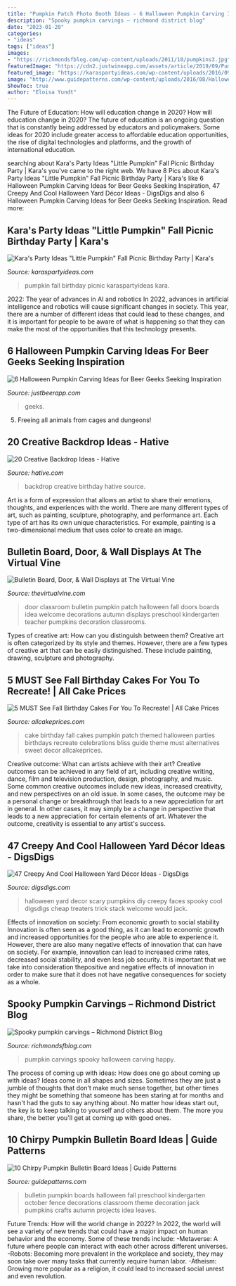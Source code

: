 ```yaml
---
title: "Pumpkin Patch Photo Booth Ideas - 6 Halloween Pumpkin Carving Ideas For Beer Geeks Seeking Inspiration"
description: "Spooky pumpkin carvings – richmond district blog"
date: "2023-01-20"
categories:
- "ideas"
tags: ["ideas"]
images:
- "https://richmondsfblog.com/wp-content/uploads/2011/10/pumpkins3.jpg"
featuredImage: "https://cdn2.justwineapp.com/assets/article/2019/09/Pumpkin-eating-a-pumpkin-1-1200x630.jpg"
featured_image: "https://karaspartyideas.com/wp-content/uploads/2016/09/Little-Pumpkin-Fall-Picnic-Birthday-Party-via-Karas-Party-Ideas-KarasPartyIdeas.com14.jpeg"
image: "http://www.guidepatterns.com/wp-content/uploads/2016/08/Halloween-Pumpkin-Bulletin-Board-Ideas.jpg"
ShowToc: true
author: "Eloisa Yundt"
---
```



The Future of Education: How will education change in 2020?
How will education change in 2020? The future of education is an ongoing question that is constantly being addressed by educators and policymakers. Some ideas for 2020 include greater access to affordable education opportunities, the rise of digital technologies and platforms, and the growth of international education.

	

		
searching about Kara&#039;s Party Ideas &quot;Little Pumpkin&quot; Fall Picnic Birthday Party | Kara&#039;s you've came to the right web. We have 8 Pics about Kara&#039;s Party Ideas &quot;Little Pumpkin&quot; Fall Picnic Birthday Party | Kara&#039;s like 6 Halloween Pumpkin Carving Ideas for Beer Geeks Seeking Inspiration, 47 Creepy And Cool Halloween Yard Décor Ideas - DigsDigs and also 6 Halloween Pumpkin Carving Ideas for Beer Geeks Seeking Inspiration. Read more:
		
    
## Kara&#039;s Party Ideas &quot;Little Pumpkin&quot; Fall Picnic Birthday Party | Kara&#039;s

<img loading=lazy src="https://karaspartyideas.com/wp-content/uploads/2016/09/Little-Pumpkin-Fall-Picnic-Birthday-Party-via-Karas-Party-Ideas-KarasPartyIdeas.com14.jpeg" onerror="this.onerror=null;this.src='https://tse4.mm.bing.net/th?id=OIP.DA1_M7XgbftoygdJJvdi0wHaLI&amp;pid=15.1';" alt="Kara&#039;s Party Ideas &quot;Little Pumpkin&quot; Fall Picnic Birthday Party | Kara&#039;s">

_Source: karaspartyideas.com_

>pumpkin fall birthday picnic karaspartyideas kara. 

	

2022: The year of advances in AI and robotics
In 2022, advances in artificial intelligence and robotics will cause significant changes in society. This year, there are a number of different ideas that could lead to these changes, and it is important for people to be aware of what is happening so that they can make the most of the opportunities that this technology presents.

    
## 6 Halloween Pumpkin Carving Ideas For Beer Geeks Seeking Inspiration

<img loading=lazy src="https://cdn2.justwineapp.com/assets/article/2019/09/Pumpkin-eating-a-pumpkin-1-1200x630.jpg" onerror="this.onerror=null;this.src='https://tse3.mm.bing.net/th?id=OIP.Cca3RPfsV4vnUwXWRJ18oQHaD4&amp;pid=15.1';" alt="6 Halloween Pumpkin Carving Ideas for Beer Geeks Seeking Inspiration">

_Source: justbeerapp.com_

>geeks. 

	

5. Freeing all animals from cages and dungeons!

    
## 20 Creative Backdrop Ideas - Hative

<img loading=lazy src="https://hative.com/wp-content/uploads/2014/12/backdrop-ideas/6-creative-backdrop-ideas.jpg" onerror="this.onerror=null;this.src='https://tse2.mm.bing.net/th?id=OIP.LjfuAo5L22LhJoEVlvH74QHaKG&amp;pid=15.1';" alt="20 Creative Backdrop Ideas - Hative">

_Source: hative.com_

>backdrop creative birthday hative source. 

	

Art is a form of expression that allows an artist to share their emotions, thoughts, and experiences with the world. There are many different types of art, such as painting, sculpture, photography, and performance art. Each type of art has its own unique characteristics. For example, painting is a two-dimensional medium that uses color to create an image.

    
## Bulletin Board, Door, &amp; Wall Displays At The Virtual Vine

<img loading=lazy src="http://www.thevirtualvine.com/images/displays/herrinsdoor.jpg" onerror="this.onerror=null;this.src='https://tse2.mm.bing.net/th?id=OIP.Qi28hURASSk3kBtydEMWvQHaSS&amp;pid=15.1';" alt="Bulletin Board, Door, &amp; Wall Displays at The Virtual Vine">

_Source: thevirtualvine.com_

>door classroom bulletin pumpkin patch halloween fall doors boards idea welcome decorations autumn displays preschool kindergarten teacher pumpkins decoration classrooms. 

	

Types of creative art: How can you distinguish between them?
Creative art is often categorized by its style and themes. However, there are a few types of creative art that can be easily distinguished. These include painting, drawing, sculpture and photography.

    
## 5 MUST See Fall Birthday Cakes For You To Recreate! | All Cake Prices

<img loading=lazy src="https://www.allcakeprices.com/wp-content/uploads/2016/11/fall-birthday-cake-1.jpg" onerror="this.onerror=null;this.src='https://tse1.mm.bing.net/th?id=OIP.nlKGsXCCpFur4pWc9hm2PQHaLH&amp;pid=15.1';" alt="5 MUST See Fall Birthday Cakes For You To Recreate! | All Cake Prices">

_Source: allcakeprices.com_

>cake birthday fall cakes pumpkin patch themed halloween parties birthdays recreate celebrations bliss guide theme must alternatives sweet decor allcakeprices. 

	

Creative outcome: What can artists achieve with their art?
Creative outcomes can be achieved in any field of art, including creative writing, dance, film and television production, design, photography, and music. Some common creative outcomes include new ideas, increased creativity, and new perspectives on an old issue. In some cases, the outcome may be a personal change or breakthrough that leads to a new appreciation for art in general. In other cases, it may simply be a change in perspective that leads to a new appreciation for certain elements of art. Whatever the outcome, creativity is essential to any artist's success.

    
## 47 Creepy And Cool Halloween Yard Décor Ideas - DigsDigs

<img loading=lazy src="https://www.digsdigs.com/photos/2016/09/halloween-yard-decor-ideas-6-775x1033.jpg" onerror="this.onerror=null;this.src='https://tse1.mm.bing.net/th?id=OIP.u5cR4Ix2QEKXd4aC04wH5gHaJ3&amp;pid=15.1';" alt="47 Creepy And Cool Halloween Yard Décor Ideas - DigsDigs">

_Source: digsdigs.com_

>halloween yard decor scary pumpkins diy creepy faces spooky cool digsdigs cheap treaters trick stack welcome would jack. 

	

Effects of innovation on society: From economic growth to social stability
Innovation is often seen as a good thing, as it can lead to economic growth and increased opportunities for the people who are able to experience it. However, there are also many negative effects of innovation that can have on society. For example, innovation can lead to increased crime rates, decreased social stability, and even less job security. It is important that we take into consideration thepositive and negative effects of innovation in order to make sure that it does not have negative consequences for society as a whole.

    
## Spooky Pumpkin Carvings – Richmond District Blog

<img loading=lazy src="https://richmondsfblog.com/wp-content/uploads/2011/10/pumpkins3.jpg" onerror="this.onerror=null;this.src='https://tse3.mm.bing.net/th?id=OIP.GxcoQj2aF4ObhuSCVFtRlwHaGA&amp;pid=15.1';" alt="Spooky pumpkin carvings – Richmond District Blog">

_Source: richmondsfblog.com_

>pumpkin carvings spooky halloween carving happy. 

	

The process of coming up with ideas: How does one go about coming up with ideas?
Ideas come in all shapes and sizes. Sometimes they are just a jumble of thoughts that don't make much sense together, but other times they might be something that someone has been staring at for months and hasn't had the guts to say anything about. 
No matter how ideas start out, the key is to keep talking to yourself and others about them. The more you share, the better you'll get at coming up with good ones.

    
## 10 Chirpy Pumpkin Bulletin Board Ideas | Guide Patterns

<img loading=lazy src="http://www.guidepatterns.com/wp-content/uploads/2016/08/Halloween-Pumpkin-Bulletin-Board-Ideas.jpg" onerror="this.onerror=null;this.src='https://tse4.mm.bing.net/th?id=OIP.eFgz4aeguXzTfcgylW_fHgAAAA&amp;pid=15.1';" alt="10 Chirpy Pumpkin Bulletin Board Ideas | Guide Patterns">

_Source: guidepatterns.com_

>bulletin pumpkin boards halloween fall preschool kindergarten october fence decorations classroom theme decoration jack pumpkins crafts autumn projects idea leaves. 

	

Future Trends: How will the world change in 2022?
In 2022, the world will see a variety of new trends that could have a major impact on human behavior and the economy. Some of these trends include: 
-Metaverse: A future where people can interact with each other across different universes. 
-Robots: Becoming more prevalent in the workplace and society, they may soon take over many tasks that currently require human labor. 
-Atheism: Growing more popular as a religion, it could lead to increased social unrest and even revolution.

